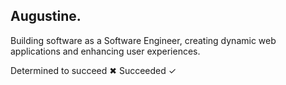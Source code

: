 ## Augustine.

Building software as a Software Engineer, creating dynamic web applications and enhancing user experiences.

Determined to succeed ✖
Succeeded ✓

